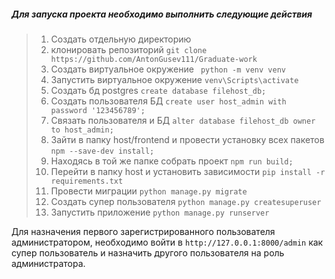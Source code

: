 ##### Для запуска проекта необходимо выполнить следующие действия
>
>1. Создать отдельную директорию
>2. клонировать репозиторий ``` git clone https://github.com/AntonGusev111/Graduate-work ```
>3. Создать виртуальное окружение ``` python -m venv venv```
>4. Запустить виртуальное окружение ``` venv\Scripts\activate ```
>5. Создать бд postgres ```create database filehost_db;```
>6. Создать пользователя БД ```create user host_admin with password '123456789';```
>7. Связать пользователя и БД ```alter database filehost_db owner to host_admin;```
>8. Зайти в папку host/frontend и провести установку всех пакетов ```npm --save-dev install;```
>9. Находясь в той же папке собрать проект ```npm run build;```
>10. Перейти в папку host и установить зависимости ```pip install -r requirements.txt```
>11. Провести миграции ```python manage.py migrate```
>12. Создать супер пользователя ```python manage.py createsuperuser```
>13. Запустить приложение ```python manage.py runserver```

Для назначения первого зарегистрированного пользователя администратором, необходимо войти в ```http://127.0.0.1:8000/admin``` как супер пользователь и назначить другого пользователя на роль администратора.
